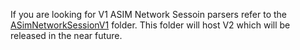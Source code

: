 If you are looking for V1 ASIM Network Sessoin parsers refer to the [ASimNetworkSessionV1](https://github.com/Azure/Azure-Sentinel/tree/master/Parsers/ASimNetworkSession/ASimNetworkSessionV1) folder. This folder will host V2 which will be released in the near future. 
